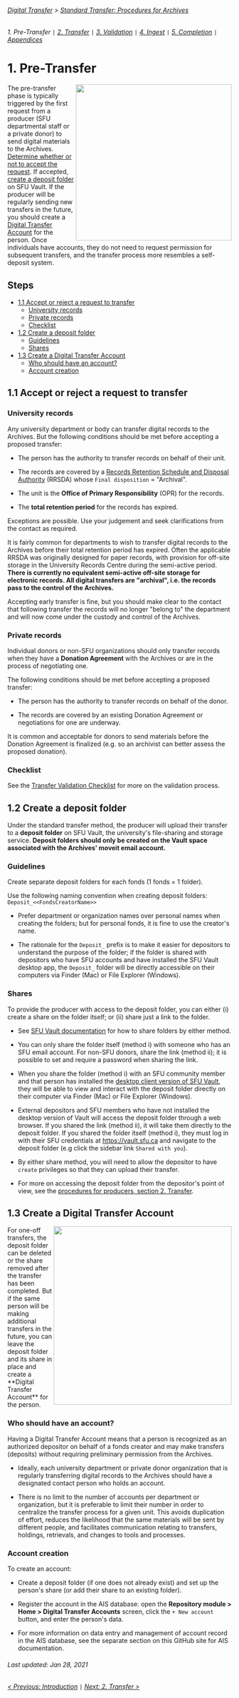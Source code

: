 ###### [Digital Transfer](../../README.md) > [Standard Transfer: Procedures for Archives](00-introduction.md)
###### 1. Pre-Transfer `|` [2. Transfer](02-transfer.md) `|` [3. Validation](03-validation.md) `|` [4. Ingest](04-ingest.md) `|` [5. Completion](05-completion.md) `|` [Appendices](../appendices/overview.md)

# 1. Pre-Transfer
<img align="right" width="350" src="../../screenshots/01-pre-transfer.png">

The pre-transfer phase is typically triggered by the first request from a producer (SFU departmental staff or a private donor) to send digital materials to the Archives. [Determine whether or not to accept the request](#11-accept-or-reject-a-request-to-transfer). If accepted, [create a deposit folder](#12-create-a-deposit-folder) on SFU Vault. If the producer will be regularly sending new transfers in the future, you should create a [Digital Transfer Account](#13-create-a-digital-transfer-account) for the person. Once individuals have accounts, they do not need to request permission for subsequent transfers, and the transfer process more resembles a self-deposit system.

## Steps
- [1.1 Accept or reject a request to transfer](#11-accept-or-reject-a-request-to-transfer)
  - [University records](#university-records)
  - [Private records](#private-records)
  - [Checklist](#checklist)
- [1.2 Create a deposit folder](#12-create-a-deposit-folder)
  - [Guidelines](#guidelines)
  - [Shares](#shares)
- [1.3 Create a Digital Transfer Account](#13-create-a-digital-transfer-account)
  - [Who should have an account?](#who-should-have-an-account)
  - [Account creation](#account-creation)

## 1.1 Accept or reject a request to transfer
### University records
Any university department or body can transfer digital records to the Archives. But the following conditions should be met before accepting a proposed transfer:

- The person has the authority to transfer records on behalf of their unit.

- The records are covered by a [Records Retention Schedule and Disposal Authority](http://www.sfu.ca/archives2/dur/rrsdas.html) (RRSDA) whose `Final disposition` = "Archival".

- The unit is the **Office of Primary Responsibility** (OPR) for the records.

- The **total retention period** for the records has expired.

Exceptions are possible. Use your judgement and seek clarifications from the contact as required.

It is fairly common for departments to wish to transfer digital records to the Archives before their total retention period has expired. Often the applicable RRSDA was originally designed for paper records, with provision for off-site storage in the University Records Centre during the semi-active period. **There is currently no equivalent semi-active off-site storage for electronic records. All digital transfers are "archival", i.e. the records pass to the control of the Archives.**

Accepting early transfer is fine, but you should make clear to the contact that following transfer the records will no longer "belong to" the department and will now come under the custody and control of the Archives.

### Private records
Individual donors or non-SFU organizations should only transfer records when they have a **Donation Agreement** with the Archives or are in the process of negotiating one.

The following conditions should be met before accepting a proposed transfer:

- The person has the authority to transfer records on behalf of the donor.

- The records are covered by an existing Donation Agreement or negotiations for one are underway.

It is common and acceptable for donors to send materials before the Donation Agreement is finalized (e.g. so an archivist can better assess the proposed donation).

### Checklist
See the [Transfer Validation Checklist](../../downloads/checklist-validation.pdf) for more on the validation process.

## 1.2 Create a deposit folder
Under the standard transfer method, the producer will upload their transfer to a **deposit folder** on SFU Vault, the university's file-sharing and storage service. **Deposit folders should only be created on the Vault space associated with the Archives' moveit email account.**

### Guidelines
Create separate deposit folders for each fonds (1 fonds = 1 folder).

Use the following naming convention when creating deposit folders: `Deposit_<<FondsCreatorName>>`

- Prefer department or organization names over personal names when creating the folders; but for personal fonds, it is fine to use the creator's name.

- The rationale for the `Deposit_` prefix is to make it easier for depositors to understand the purpose of the folder; if the folder is shared with depositors who have SFU accounts and have installed the SFU Vault desktop app, the `Deposit_` folder will be directly accessible on their computers via Finder (Mac) or File Explorer (Windows).

### Shares
To provide the producer with access to the deposit folder, you can either (i) create a share on the folder itself; or (ii) share just a link to the folder.

- See [SFU Vault documentation](https://www.sfu.ca/itservices/collaboration/sfu-vault/faq-section/files-and-sharing/) for how to share folders by either method.

- You can only share the folder itself (method i) with someone who has an SFU email account. For non-SFU donors, share the link (method ii); it is possible to set and require a password when sharing the link.

- When you share the folder (method i) with an SFU community member and that person has installed the [desktop client version of SFU Vault](http://www.sfu.ca/download-sfuvault/), they will be able to view and interact with the deposit folder directly on their computer via Finder (Mac) or File Explorer (Windows).

- External depositors and SFU members who have not installed the desktop version of Vault will access the deposit folder through a web browser. If you shared the link (method ii), it will take them directly to the deposit folder. If you shared the folder itself (method i), they must log in with their SFU credentials at https://vault.sfu.ca and navigate to the deposit folder (e.g click the sidebar link `Shared with you`).

- By either share method, you will need to allow the depositor to have `create` privileges so that they can upload their transfer.

- For more on accessing the deposit folder from the depositor's point of view, see the [procedures for producers, section 2. Transfer](../standard-producers/02-transfer.md).

## 1.3 Create a Digital Transfer Account
<img align="right" width="400" src="../../screenshots/01-digital-transfer-account.png">
For one-off transfers, the deposit folder can be deleted or the share removed after the transfer has been completed. But if the same person will be making additional transfers in the future, you can leave the deposit folder and its share in place and create a **Digital Transfer Account** for the person.

### Who should have an account?
Having a Digital Transfer Account means that a person is recognized as an authorized depositor on behalf of a fonds creator and may make transfers (deposits) without requiring preliminary permission from the Archives.

- Ideally, each university department or private donor organization that is regularly transferring digital records to the Archives should have a designated contact person who holds an account.

- There is no limit to the number of accounts per department or organization, but it is preferable to limit their number in order to centralize the transfer process for a given unit. This avoids duplication of effort, reduces the likelihood that the same materials will be sent by different people, and facilitates communication relating to transfers, holdings, retrievals, and changes to tools and processes.

### Account creation
To create an account:
- Create a deposit folder (if one does not already exist) and set up the person's share (or add their share to an existing folder).

- Register the account in the AIS database: open the **Repository module > Home > Digital Transfer Accounts** screen, click the `+ New account` button, and enter the person's data.

- For more information on data entry and management of account record in the AIS database, see the separate section on this GitHub site for AIS documentation.

###### Last updated: Jan 28, 2021
###### [< Previous: Introduction](00-introduction.md) `|` [Next: 2. Transfer >](02-transfer.md)
